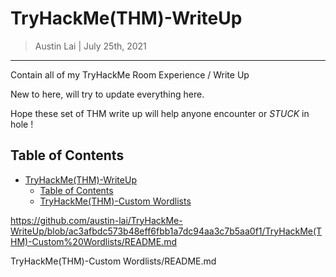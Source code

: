 # TryHackMe(THM)-WriteUp

> Austin Lai | July 25th, 2021

---

<!-- Description -->

Contain all of my TryHackMe Room Experience / Write Up

New to here, will try to update everything here.

Hope these set of THM write up will help anyone encounter or _STUCK_ in hole !

<!-- Description -->

## Table of Contents

<!-- TOC -->

- [TryHackMe(THM)-WriteUp](#tryhackmehtm-writeup)
    - [Table of Contents](#table-of-contents)
    - [TryHackMe(THM)-Custom Wordlists](https://github.com/austin-lai/TryHackMe-WriteUp/TryHackMe(THM)-Custom-Wordlists/README.md)

https://github.com/austin-lai/TryHackMe-WriteUp/blob/ac3afbdc573b48eff6fbb1a7dc94aa3c7b5aa0f1/TryHackMe(THM)-Custom%20Wordlists/README.md

TryHackMe(THM)-Custom Wordlists/README.md
<!-- /TOC -->
